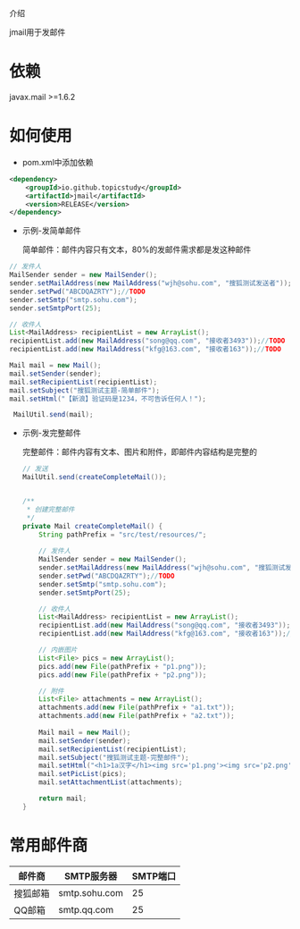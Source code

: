 介绍

jmail用于发邮件

# 依赖
javax.mail >=1.6.2


# 如何使用

* pom.xml中添加依赖
```xml
<dependency>
    <groupId>io.github.topicstudy</groupId>
    <artifactId>jmail</artifactId>
    <version>RELEASE</version>
</dependency>
```


* 示例-发简单邮件

  简单邮件：邮件内容只有文本，80%的发邮件需求都是发这种邮件

```java
// 发件人
MailSender sender = new MailSender();
sender.setMailAddress(new MailAddress("wjh@sohu.com", "搜狐测试发送者"));//TODO
sender.setPwd("ABCDQAZRTY");//TODO
sender.setSmtp("smtp.sohu.com");
sender.setSmtpPort(25);

// 收件人
List<MailAddress> recipientList = new ArrayList();
recipientList.add(new MailAddress("song@qq.com", "接收者3493"));//TODO
recipientList.add(new MailAddress("kfg@163.com", "接收者163"));//TODO

Mail mail = new Mail();
mail.setSender(sender);
mail.setRecipientList(recipientList);
mail.setSubject("搜狐测试主题-简单邮件");
mail.setHtml("【新浪】验证码是1234，不可告诉任何人！");

 MailUtil.send(mail);
```

* 示例-发完整邮件

  完整邮件：邮件内容有文本、图片和附件，即邮件内容结构是完整的

  ```java
  // 发送
  MailUtil.send(createCompleteMail());
  
  
  /**
   * 创建完整邮件
   */
  private Mail createCompleteMail() {
      String pathPrefix = "src/test/resources/";
      
      // 发件人
      MailSender sender = new MailSender();
      sender.setMailAddress(new MailAddress("wjh@sohu.com", "搜狐测试发送者"));//TODO
      sender.setPwd("ABCDQAZRTY");//TODO
      sender.setSmtp("smtp.sohu.com");
      sender.setSmtpPort(25);
  
      // 收件人
      List<MailAddress> recipientList = new ArrayList();
      recipientList.add(new MailAddress("song@qq.com", "接收者3493"));//TODO
      recipientList.add(new MailAddress("kfg@163.com", "接收者163"));//TODO
  
      // 内嵌图片
      List<File> pics = new ArrayList();
      pics.add(new File(pathPrefix + "p1.png"));
      pics.add(new File(pathPrefix + "p2.png")); 
  
      // 附件
      List<File> attachments = new ArrayList();
      attachments.add(new File(pathPrefix + "a1.txt"));
      attachments.add(new File(pathPrefix + "a2.txt"));
      
      Mail mail = new Mail();
      mail.setSender(sender);
      mail.setRecipientList(recipientList);
      mail.setSubject("搜狐测试主题-完整邮件");
      mail.setHtml("<h1>1a汉字</h1><img src='p1.png'><img src='p2.png'>");
      mail.setPicList(pics);
      mail.setAttachmentList(attachments);
  
      return mail;
  }
  
  ```


# 常用邮件商

| 邮件商   | SMTP服务器    | SMTP端口 |
| -------- | ------------- | -------- |
| 搜狐邮箱 | smtp.sohu.com | 25       |
| QQ邮箱   | smtp.qq.com   | 25       |

  

